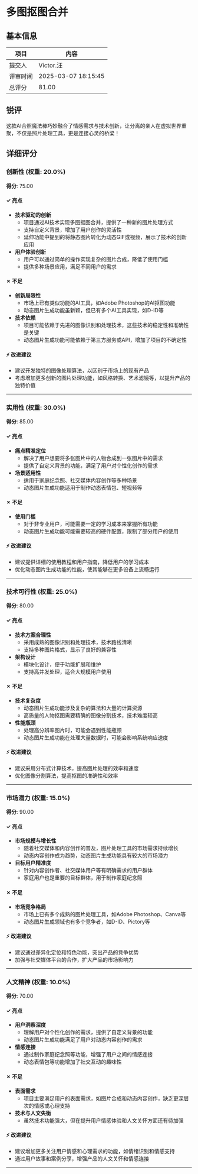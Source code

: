 # 多图抠图合并

## 基本信息

| 项目 | 内容 |
|------|------|
| 提交人 | Victor.汪 |
| 评审时间 | 2025-03-07 18:15:45 |
| 总评分 | 81.00 |

## 锐评

这款AI合照魔法棒巧妙融合了情感需求与技术创新，让分离的亲人在虚拟世界重聚，不仅是照片处理工具，更是连接心灵的桥梁！

## 详细评分

### 创新性 (权重: 20.0%)

**得分**: 75.00

#### ✓ 亮点

* **技术驱动的创新**
  * 项目通过AI技术实现多图抠图合并，提供了一种新的图片处理方式
  * 支持自定义背景，增加了用户创作的灵活性
  * 延伸功能中提到的将静态图片转化为动态GIF或视频，展示了技术的创新应用
* **用户体验创新**
  * 用户可以通过简单的操作实现复杂的图片合成，降低了使用门槛
  * 提供多种场景应用，满足不同用户的需求

#### ✗ 不足

* **创新局限性**
  * 市场上已有类似功能的AI工具，如Adobe Photoshop的AI抠图功能
  * 动态图片生成功能虽新颖，但已有多个AI工具实现，如D-ID等
* **技术依赖**
  * 项目可能依赖于先进的图像识别和处理技术，这些技术的稳定性和准确性是关键
  * 动态图片生成功能可能依赖于第三方服务或API，增加了项目的不确定性

#### ⚡ 改进建议

* 建议开发独特的图像处理算法，以区别于市场上的现有产品
* 考虑增加更多创新的图片处理功能，如风格转换、艺术滤镜等，以提升产品的独特价值

---

### 实用性 (权重: 30.0%)

**得分**: 85.00

#### ✓ 亮点

* **痛点精准定位**
  * 解决了用户想要将多张图片中的人物合成到一张图片中的需求
  * 提供了自定义背景的功能，满足了用户对个性化创作的需求
* **场景适用性**
  * 适用于家庭纪念照、社交媒体内容创作等多种场景
  * 动态图片生成功能适用于制作动态表情包、短视频等

#### ✗ 不足

* **使用门槛**
  * 对于非专业用户，可能需要一定的学习成本来掌握所有功能
  * 动态图片生成功能可能需要较高的硬件配置，限制了部分用户的使用

#### ⚡ 改进建议

* 建议提供详细的使用教程和用户指南，降低用户的学习成本
* 优化动态图片生成功能的性能，使其能够在更多设备上流畅运行

---

### 技术可行性 (权重: 25.0%)

**得分**: 80.00

#### ✓ 亮点

* **技术方案合理性**
  * 采用成熟的图像识别和处理技术，技术路线清晰
  * 支持多种图片格式，显示了良好的兼容性
* **架构设计**
  * 模块化设计，便于功能扩展和维护
  * 支持高并发处理，适合大规模用户使用

#### ✗ 不足

* **技术复杂度**
  * 动态图片生成功能涉及复杂的算法和大量的计算资源
  * 高质量的人物抠图需要精确的图像分割技术，技术难度较高
* **性能瓶颈**
  * 处理高分辨率图片时，可能会遇到性能瓶颈
  * 动态图片生成功能在处理大量数据时，可能会影响系统响应速度

#### ⚡ 改进建议

* 建议采用分布式计算技术，提高图片处理的效率和速度
* 优化图像分割算法，提高抠图的准确性和效率

---

### 市场潜力 (权重: 15.0%)

**得分**: 90.00

#### ✓ 亮点

* **市场规模与增长性**
  * 随着社交媒体和内容创作的普及，图片处理工具的市场需求持续增长
  * 动态内容创作成为趋势，动态图片生成功能具有较大的市场潜力
* **目标用户精准度**
  * 针对内容创作者、社交媒体用户等有明确需求的用户群体
  * 家庭用户也是重要的目标群体，用于制作家庭纪念照

#### ✗ 不足

* **市场竞争格局**
  * 市场上已有多个成熟的图片处理工具，如Adobe Photoshop、Canva等
  * 动态图片生成领域也有多个竞争者，如D-ID、Pictory等

#### ⚡ 改进建议

* 建议通过差异化定位和特色功能，突出产品的竞争优势
* 加强与社交媒体平台的合作，扩大产品的市场影响力

---

### 人文精神 (权重: 10.0%)

**得分**: 70.00

#### ✓ 亮点

* **用户洞察深度**
  * 理解用户对个性化创作的需求，提供了自定义背景的功能
  * 动态图片生成功能满足了用户对动态内容创作的需求
* **情感连接**
  * 通过制作家庭纪念照等功能，增强了用户之间的情感连接
  * 动态表情包等功能增加了社交互动的趣味性

#### ✗ 不足

* **表面需求**
  * 项目主要满足用户的表面需求，如图片合成和动态内容创作，缺乏更深层次的情感或心理支持
* **技术与人文失衡**
  * 虽然技术功能强大，但在提升用户情感体验和人文关怀方面还有待加强

#### ⚡ 改进建议

* 建议增加更多关注用户情感和心理需求的功能，如情绪识别和情感支持
* 通过用户故事和案例分享，增强产品的人文关怀和情感连接

---

